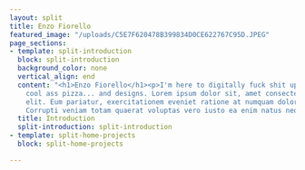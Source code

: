 ```yaml
---
layout: split
title: Enzo Fiorello
featured_image: "/uploads/C5E7F620478B399834D0CE622767C95D.JPEG"
page_sections:
- template: split-introduction
  block: split-introduction
  background_color: none
  vertical_align: end
  content: "<h1>Enzo Fiorello</h1><p>I'm here to digitally fuck shit up and make some
    cool ass pizza... and designs. Lorem ipsum dolor sit, amet consectetur adipisicing
    elit. Eum pariatur, exercitationem eveniet ratione at numquam dolorum dolore?
    Corrupti veniam totam quaerat voluptas vero iusto ea enim natus neque numquam?</p>"
  title: Introduction
  split-introduction: split-introduction
- template: split-home-projects
  block: split-home-projects

---
```

